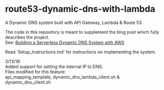 # route53-dynamic-dns-with-lambda
A Dynamic DNS system built with API Gateway, Lambda &amp; Route 53.  

The code in this repository is meant to supplement the blog post which fully describes the project.   
See: [Building a Serverless Dynamic DNS System with AWS](https://medium.com/aws-activate-startup-blog/building-a-serverless-dynamic-dns-system-with-aws-a32256f0a1d8) 

Read 'Setup_Instructions.md' for instructions on implementing the system.   

3/13/18:   
Added support for setting the internal IP to DNS.   
Files modified for this feature:   
api_mapping_template, dynamic_dns_lambda_client.sh & dynamic_dns_client.sh   